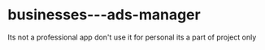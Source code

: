 # businesses---ads-manager
Its not a professional app don't use it for personal its a part of project only
